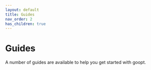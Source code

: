 ```yaml
---
layout: default
title: Guides
nav_order: 2
has_children: true
---
```


# Guides

A number of guides are available to help you get started with goopt.
